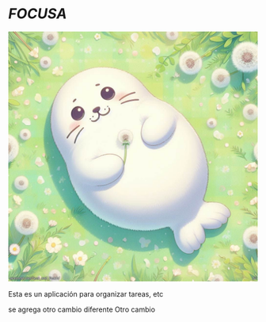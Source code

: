 # *FOCUSA*

![alt text](focusa.JPG)

Esta es un aplicación para organizar tareas, etc 

se agrega otro cambio diferente
Otro cambio 
